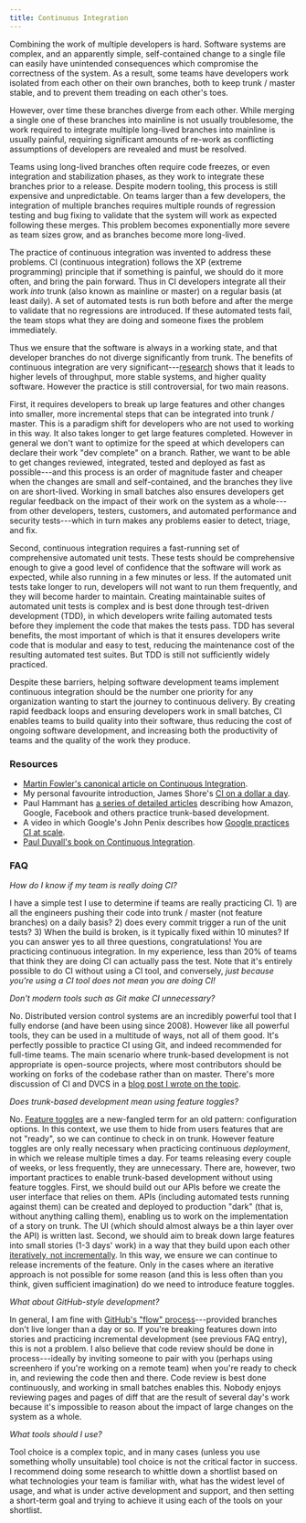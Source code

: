 ```yaml
---
title: Continuous Integration
---
```


Combining the work of multiple developers is hard. Software systems are complex, and an apparently simple, self-contained change to a single file can easily have unintended consequences which compromise the correctness of the system. As a result, some teams have developers work isolated from each other on their own branches, both to keep trunk / master stable, and to prevent them treading on each other's toes.

However, over time these branches diverge from each other. While merging a single one of these branches into mainline is not usually troublesome, the work required to integrate multiple long-lived branches into mainline is usually painful, requiring significant amounts of re-work as conflicting assumptions of developers are revealed and must be resolved.

Teams using long-lived branches often require code freezes, or even integration and stabilization phases, as they work to integrate these branches prior to a release. Despite modern tooling, this process is still expensive and unpredictable. On teams larger than a few developers, the integration of multiple branches requires multiple rounds of regression testing and bug fixing to validate that the system will work as expected following these merges. This problem becomes exponentially more severe as team sizes grow, and as branches become more long-lived.

The practice of continuous integration was invented to address these problems. CI (continuous integration) follows the XP (extreme programming) principle that if something is painful, we should do it more often, and bring the pain forward. Thus in CI developers integrate all their work _into_ trunk (also known as mainline or master) on a regular basis (at least daily). A set of automated tests is run both before and after the merge to validate that no regressions are introduced. If these automated tests fail, the team stops what they are doing and someone fixes the problem immediately.

Thus we ensure that the software is always in a working state, and that developer branches do not diverge significantly from trunk. The benefits of continuous integration are very significant---[research](#resources) shows that it leads to higher levels of throughput, more stable systems, and higher quality software. However the practice is still controversial, for two main reasons.

First, it requires developers to break up large features and other changes into smaller, more incremental steps that can be integrated into trunk / master. This is a paradigm shift for developers who are not used to working in this way. It also takes longer to get large features completed. However in general we don't want to optimize for the speed at which developers can declare their work "dev complete" on a branch. Rather, we want to be able to get changes reviewed, integrated, tested and deployed as fast as possible---and this process is an order of magnitude faster and cheaper when the changes are small and self-contained, and the branches they live on are short-lived. Working in small batches also ensures developers get regular feedback on the impact of their work on the system as a whole---from other developers, testers, customers, and automated performance and security tests---which in turn makes any problems easier to detect, triage, and fix.

Second, continuous integration requires a fast-running set of comprehensive automated unit tests. These tests should be comprehensive enough to give a good level of confidence that the software will work as expected, while also running in a few minutes or less. If the automated unit tests take longer to run, developers will not want to run them frequently, and they will become harder to maintain. Creating maintainable suites of automated unit tests is complex and is best done through test-driven development (TDD), in which developers write failing automated tests before they implement the code that makes the tests pass. TDD has several benefits, the most important of which is that it ensures developers write code that is modular and easy to test, reducing the maintenance cost of the resulting automated test suites. But TDD is still not sufficiently widely practiced.

Despite these barriers, helping software development teams implement continuous integration should be the number one priority for any organization wanting to start the journey to continuous delivery. By creating rapid feedback loops and ensuring developers work in small batches, CI enables teams to build quality into their software, thus reducing the cost of ongoing software development, and increasing both the productivity of teams and the quality of the work they produce.

### Resources ###

* [Martin Fowler's canonical article on Continuous Integration](http://www.martinfowler.com/articles/continuousIntegration.html).
* My personal favourite introduction, James Shore's [CI on a dollar a day](http://www.jamesshore.com/Blog/Continuous-Integration-on-a-Dollar-a-Day.html).
* Paul Hammant has [a series of detailed articles](http://paulhammant.com/categories.html#Trunk_Based_Development) describing how Amazon, Google, Facebook and others practice trunk-based development.
* A video in which Google's John Penix describes how [Google practices CI at scale](http://www.infoq.com/presentations/Continuous-Testing-Build-Cloud).
* [Paul Duvall's book on Continuous Integration](http://www.amazon.com/dp/0321336380?tag=contindelive-20).

### FAQ ###

*How do I know if my team is really doing CI?*

I have a simple test I use to determine if teams are really practicing CI. 1) are all the engineers pushing their code into trunk / master (not feature branches) on a daily basis? 2) does every commit trigger a run of the unit tests? 3) When the build is broken, is it typically fixed within 10 minutes? If you can answer yes to all three questions, congratulations! You are practicing continuous integration. In my experience, less than 20% of teams that think they are doing CI can actually pass the test. Note that it's entirely possible to do CI without using a CI tool, and conversely, _just because you're using a CI tool does not mean you are doing CI!_

*Don't modern tools such as Git make CI unnecessary?*

No. Distributed version control systems are an incredibly powerful tool that I fully endorse (and have been using since 2008). However like all powerful tools, they can be used in a multitude of ways, not all of them good. It's perfectly possible to practice CI using Git, and indeed recommended for full-time teams. The main scenario where trunk-based development is not appropriate is open-source projects, where most contributors should be working on forks of the codebase rather than on master. There's more discussion of CI and DVCS in a [blog post I wrote on the topic](/2011/07/on-dvcs-continuous-integration-and-feature-branches/).

*Does trunk-based development mean using feature toggles?*

No. [Feature toggles](http://martinfowler.com/bliki/FeatureToggle.html) are a new-fangled term for an old pattern: configuration options. In this context, we use them to hide from users features that are not "ready", so we can continue to check in on trunk. However feature toggles are only really necessary when practicing continuous _deployment_, in which we release multiple times a day. For teams releasing every couple of weeks, or less frequently, they are unnecessary. There are, however, two important practices to enable trunk-based development without using feature toggles. First, we should build out our APIs before we create the user interface that relies on them. APIs (including automated tests running against them) can be created and deployed to production "dark" (that is, without anything calling them), enabling us to work on the implementation of a story on trunk. The UI (which should almost always be a thin layer over the API) is written last. Second, we should aim to break down large features into small stories (1-3 days' work) in a way that they build upon each other [iteratively, not incrementally](http://www.agileproductdesign.com/blog/dont_know_what_i_want.html). In this way, we ensure we can continue to release increments of the feature. Only in the cases where an iterative approach is not possible for some reason (and this is less often than you think, given sufficient imagination) do we need to introduce feature toggles.

*What about GitHub-style development?*

In general, I am fine with [GitHub's "flow" process](https://guides.github.com/introduction/flow/)---provided branches don't live longer than a day or so. If you're breaking features down into stories and practicing incremental development (see previous FAQ entry), this is not a problem. I also believe that code review should be done in process---ideally by inviting someone to pair with you (perhaps using screenhero if you're working on a remote team) when you're ready to check in, and reviewing the code then and there. Code review is best done continuously, and working in small batches enables this. Nobody enjoys reviewing pages and pages of diff that are the result of several day's work because it's impossible to reason about the impact of large changes on the system as a whole.

*What tools should I use?*

Tool choice is a complex topic, and in many cases (unless you use
something wholly unsuitable) tool choice is not the critical factor in
success. I recommend doing some research to whittle down a shortlist
based on what technologies your team is familiar with, what has the
widest level of usage, and what is
under active development and support, and then setting a short-term goal and trying
to achieve it using each of the tools on your shortlist.

